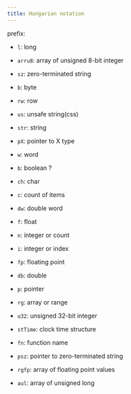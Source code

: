 ```yaml
---
title: Hungarian notation
---
```


prefix:

* `l`: long
* `arru8`: array of unsigned 8-bit integer
* `sz`: zero-terminated string
* `b`: byte
* `rw`: row
* `us`: unsafe string(css)
* `str`: string
* `pX`: pointer to X type
* `w`: word


* `b`: boolean ?
* `ch`: char
* `c`: count of items
* `dw`: double word
* `f`: float
* `n`: integer or count
* `i`: integer or index
* `fp`: floating point
* `db`: double
* `p`: pointer
* `rg`: array or range
* `u32`: unsigned 32-bit integer
* `stTime`: clock time structure
* `fn`: function name

* `psz`: pointer to zero-terminated string
* `rgfp`: array of floating point values
* `aul`: array of unsigned long
